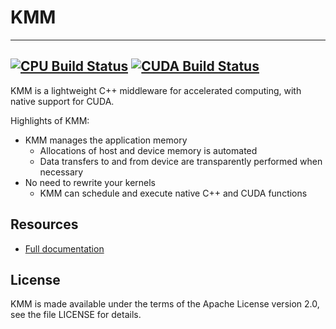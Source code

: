 # KMM

---
[![CPU Build Status](https://github.com/NLeSC-COMPAS/kmm/actions/workflows/cmake-multi-compiler.yml/badge.svg)](https://github.com/NLeSC-COMPAS/kmm/actions/workflows/cmake-multi-compiler.yml)
[![CUDA Build Status](https://github.com/NLeSC-COMPAS/kmm/actions/workflows/cmake-cuda-multi-compiler.yml/badge.svg)](https://github.com/NLeSC-COMPAS/kmm/actions/workflows/cmake-cuda-multi-compiler.yml)
---

KMM is a lightweight C++ middleware for accelerated computing, with native support for CUDA.

Highlights of KMM:
* KMM manages the application memory
  * Allocations of host and device memory is automated
  * Data transfers to and from device are transparently performed when necessary
* No need to rewrite your kernels
  * KMM can schedule and execute native C++ and CUDA functions


## Resources

* [Full documentation](https://nlesc-compas.github.io/kmm)

## License

KMM is made available under the terms of the Apache License version 2.0, see the file LICENSE for details.
